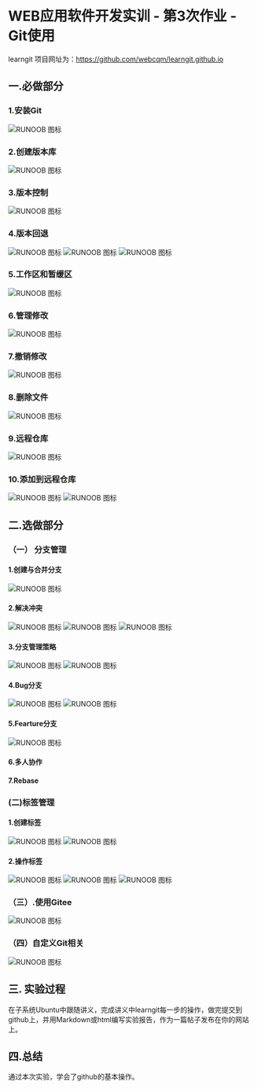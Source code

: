 # WEB应用软件开发实训 - 第3次作业 - Git使用
learngit 项目网址为：https://github.com/webcqm/learngit.github.io
## 一.必做部分
### 1.安装Git
![RUNOOB 图标](https://webcqm.github.io/wsq.github.io/安装git.png)
### 2.创建版本库
![RUNOOB 图标](https://webcqm.github.io/wsq.github.io/创建版本库.png)
### 3.版本控制
![RUNOOB 图标](https://webcqm.github.io/wsq.github.io/版本控制.png)
### 4.版本回退
![RUNOOB 图标](https://webcqm.github.io/wsq.github.io/版本回退1.png)
![RUNOOB 图标](https://webcqm.github.io/wsq.github.io/版本回退2.png)
![RUNOOB 图标](https://webcqm.github.io/wsq.github.io/版本回退3.png)
### 5.工作区和暂缓区
![RUNOOB 图标](https://webcqm.github.io/wsq.github.io/工作区与暂缓区.png)
### 6.管理修改
![RUNOOB 图标](https://webcqm.github.io/wsq.github.io/管理修改.png)
### 7.撤销修改
![RUNOOB 图标](https://webcqm.github.io/wsq.github.io/撤销修改.png)
### 8.删除文件
![RUNOOB 图标](https://webcqm.github.io/wsq.github.io/删除文件.png)
### 9.远程仓库
![RUNOOB 图标](https://webcqm.github.io/wsq.github.io/远程仓库1.png)
### 10.添加到远程仓库
![RUNOOB 图标](https://webcqm.github.io/wsq.github.io/添加远程仓库1.png)
![RUNOOB 图标](https://webcqm.github.io/wsq.github.io/添加远程仓库2.png)
## 二.选做部分
### （一） 分支管理
#### 1.创建与合并分支
![RUNOOB 图标](https://webcqm.github.io/wsq.github.io/创建与合并分支.png)
#### 2.解决冲突
![RUNOOB 图标](https://webcqm.github.io/wsq.github.io/解决冲突.png)
![RUNOOB 图标](https://webcqm.github.io/wsq.github.io/解决冲突1.png)
![RUNOOB 图标](https://webcqm.github.io/wsq.github.io/解决冲突2.png)
#### 3.分支管理策略
![RUNOOB 图标](https://webcqm.github.io/wsq.github.io/分支管理策略1.png)
![RUNOOB 图标](https://webcqm.github.io/wsq.github.io/分支管理策略2.png)
#### 4.Bug分支
![RUNOOB 图标](https://webcqm.github.io/wsq.github.io/Bug分支1.png)
![RUNOOB 图标](https://webcqm.github.io/wsq.github.io/Bug分支2.png)
#### 5.Fearture分支
![RUNOOB 图标](https://webcqm.github.io/wsq.github.io/Feature分支.png)
#### 6.多人协作
#### 7.Rebase
### (二)标签管理
#### 1.创建标签
![RUNOOB 图标](https://webcqm.github.io/wsq.github.io/创建标签1.png)
![RUNOOB 图标](https://webcqm.github.io/wsq.github.io/创建标签2.png)
#### 2.操作标签
![RUNOOB 图标](https://webcqm.github.io/wsq.github.io/操作标签1.png)
![RUNOOB 图标](https://webcqm.github.io/wsq.github.io/操作标签2.png)
![RUNOOB 图标](https://webcqm.github.io/wsq.github.io/操作标签3.png)
### （三）.使用Gitee
![RUNOOB 图标](https://webcqm.github.io/wsq.github.io/使用Gitee.png)
### （四）自定义Git相关
![RUNOOB 图标](https://webcqm.github.io/wsq.github.io/自定义git相关.png)
## 三. 实验过程
在子系统Ubuntu中跟随讲义，完成讲义中learngit每一步的操作，做完提交到github上，并用Markdown或html编写实验报告，作为一篇帖子发布在你的网站上。
## 四.总结 
通过本次实验，学会了github的基本操作。
